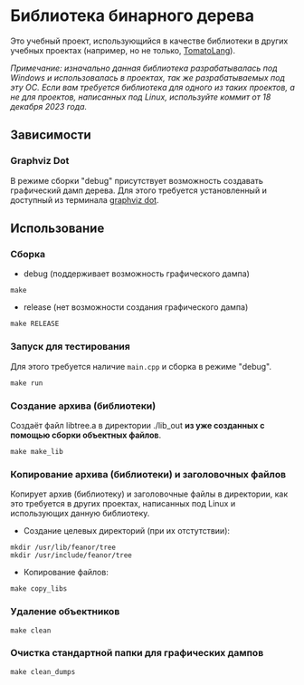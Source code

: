# Библиотека бинарного дерева

Это учебный проект, использующийся в качестве библиотеки в других учебных проектах (например, но не только, [TomatoLang](https://github.com/Feanor-19/TomatoLang)). 

_Примечание: изначально данная библиотека разрабатывалась под Windows и использовалась в проектах, так же разрабатываемых под эту ОС. Если вам требуется библиотека для одного из таких проектов, а не для проектов, написанных под Linux, используйте коммит от 18 декабря 2023 года._

## Зависимости

### Graphviz Dot

В режиме сборки "debug" присутствует возможность создавать графический дамп дерева. Для этого требуется установленный и доступный из терминала [graphviz dot](https://graphviz.org/download/).

## Использование

### Сборка

- debug (поддерживает возможность графического дампа)

```
make
```

- release (нет возможности создания графического дампа)

```
make RELEASE
```

### Запуск для тестирования

Для этого требуется наличие `main.cpp` и сборка в режиме "debug".

```
make run
```

### Создание архива (библиотеки)

Создаёт файл libtree.a в директории ./lib_out **из уже созданных с помощью сборки объектных файлов**.

```
make make_lib
```

### Копирование архива (библиотеки) и заголовочных файлов

Копирует архив (библиотеку) и заголовочные файлы в директории, как это требуется в других проектах, написанных под Linux и использующих данную библиотеку.

- Создание целевых директорий (при их отстутствии):

```
mkdir /usr/lib/feanor/tree
mkdir /usr/include/feanor/tree
```

- Копирование файлов:

```
make copy_libs
```

### Удаление объектников

```
make clean
```

### Очистка стандартной папки для графических дампов

```
make clean_dumps
```